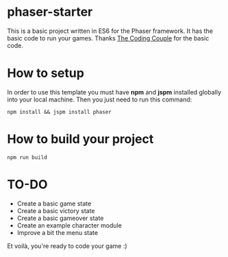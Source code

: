 # phaser-starter

This is a basic project written in ES6 for the Phaser framework. 
It has the basic code to run your games. Thanks [The Coding Couple](http://www.thecodingcouple.com/getting-started-phaser-es2015/) for the basic code.

# How to setup
In order to use this template you must have **npm** and **jspm** installed globally into your local machine.
Then you just need to run this command:
```
npm install && jspm install phaser
```

# How to build your project
```
npm run build
```

# TO-DO
* Create a basic game state
* Create a basic victory state
* Create a basic gameover state
* Create an example character module
* Improve a bit the menu state

Et voilà, you're ready to code your game :)
